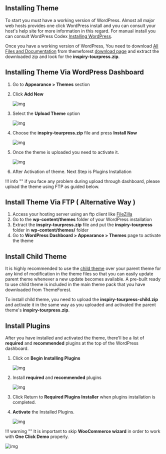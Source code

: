 ## Installing Theme
To start you must have a working version of WordPress. Almost all major web hosts provides one click WordPress install and you can consult your host's help site for more information in this regard. For manual install you can consult WordPress Codex [Installing WordPress](https://codex.wordpress.org/Installing_WordPress).

Once you have a working version of WordPress, You need to download [All Files and Documentation](img/all-files.png) from themeforest [download page](https://themeforest.net/downloads) and extract the downloaded zip and look for the **inspiry-tourpress.zip**.

## Installing Theme Via WordPress Dashboard
1.  Go to **Appearance > Themes** section
2.  Click **Add New**

    ![img](img/01-install.png)
    
3. Select the **Upload Theme** option

    ![img](img/02-install.png)
    
4. Choose the **inspiry-tourpress.zip** file and press **Install Now**

    ![img](img/03-install.png)
    
5. Once the theme is uploaded you need to activate it.

    ![img](img/04-install.png)
    
6. After Activation of theme. Next Step is Plugins Installation

!!! info ""
    if you face any problem during upload through dashboard, please upload the theme using FTP as guided below.
    
## Install Theme Via FTP ( Alternative Way )
1. Access your hosting server using an ftp client like [FileZilla](https://filezilla-project.org/)
2. Go to the **wp-content/themes** folder of your WordPress installation
3. Extract the **inspiry-tourpress.zip** file and put the **inspiry-tourpress** folder in **wp-content/themes/** folder
4. Go to **WordPress Dashboard > Appearance > Themes** page to activate the theme

## Install Child Theme

It is highly recommended to use the [child theme](https://codex.wordpress.org/Child_Themes) over your parent theme for any kind of modification in the theme files so that you can easily update parent theme whenever a new update becomes available. A pre-built ready to use child theme is included in the main theme pack that you have downloaded from ThemeForest.

To install child theme, you need to upload the **inspiry-tourpress-child.zip** and activate it in the same way as you uploaded and activated the parent theme's **inspiry-tourpress.zip**.

## Install Plugins
After you have installed and activated the theme, there'll be a list of **required** and **recommended** plugins at the top of the WordPress dashboard.
 
1. Click on **Begin Installing Plugins**

    ![img](img/05-install.png)
    
2. Install **required** and **recommended** plugins

    ![img](img/06-install.png)
    
3. Click Return to **Required Plugins Installer** when plugins installation is completed.
4. **Activate** the Installed Plugins.

    ![img](img/07-install.png)
    
!!! warning ""
    It is important to skip **WooCommerce wizard** in order to work with **One Click Demo** properly.
    
 ![img](img/09-install.png)
